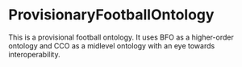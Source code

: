# ProvisionaryFootballOntology
This is a provisional football ontology. It uses BFO as a higher-order ontology and CCO as a midlevel ontology with an eye towards interoperability.
